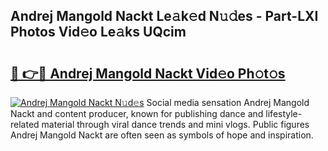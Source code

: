 ## Andrej Mangold Nackt Le𝚊k𝚎d N𝚞𝚍es - Part-LXI Photos Vid𝚎o Le𝚊ks UQcim

# <h2><a href="http://fb9lgsj.evod.top/?m=Andrej+Mangold+Nackt">🔗 👉🔴 Andrej Mangold Nackt Vid𝚎o Ph𝚘t𝚘s</a></h2>

[![Andrej Mangold Nackt N𝚞d𝚎s](https://i.imgur.com/8V9OHl7.gif)](http://fb9lgsj.evod.top/?m=Andrej+Mangold+Nackt)
Social media sensation Andrej Mangold Nackt and content producer, known for publishing dance and lifestyle-related material through viral dance trends and mini vlogs. Public figures Andrej Mangold Nackt are often seen as symbols of hope and inspiration. 
